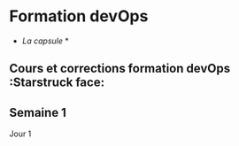 # Formation devOps
* *La capsule* *
## Cours et corrections formation devOps :Starstruck face:

## Semaine 1
Jour 1

